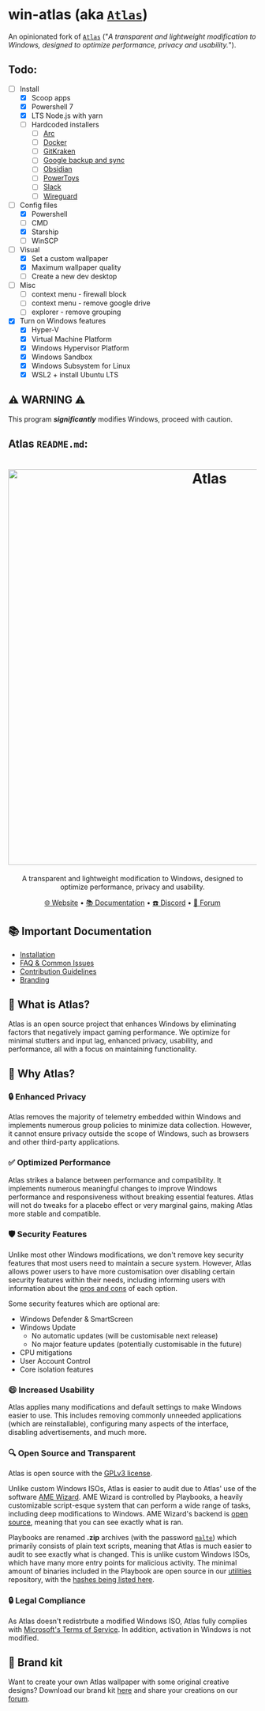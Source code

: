 # win-atlas (aka [`Atlas`](https://github.com/Atlas-OS/Atlas))

An opinionated fork of [`Atlas`](https://github.com/Atlas-OS/Atlas) ("_A transparent and lightweight modification to Windows, designed to optimize performance, privacy and usability._").

## Todo:

-   [ ] Install
    -   [x] Scoop apps
    -   [x] Powershell 7
    -   [x] LTS Node.js with yarn
    -   [ ] Hardcoded installers
        -   [ ] [Arc](https://releases.arc.net/windows/prod/Arc.appinstaller)
        -   [ ] [Docker](https://desktop.docker.com/win/main/amd64/Docker%20Desktop%20Installer.exe)
        -   [ ] [GitKraken](https://release.gitkraken.com/windows/GitKrakenSetup.exe)
        -   [ ] [Google backup and sync](https://www.google.com/intl/en-GB/drive/download)
        -   [ ] [Obsidian](https://obsidian.md/)
        -   [ ] [PowerToys](https://learn.microsoft.com/en-us/windows/powertoys/install#installing-with-windows-executable-file-via-github)
        -   [ ] [Slack](https://downloads.slack-edge.com/desktop-releases/windows/x64/4.37.98/SlackSetup.exe)
        -   [ ] [Wireguard](https://download.wireguard.com/windows-client/wireguard-installer.exe)
-   [ ] Config files
    -   [x] Powershell
    -   [ ] CMD
    -   [x] Starship
    -   [ ] WinSCP
-   [ ] Visual
    -   [x] Set a custom wallpaper
    -   [x] Maximum wallpaper quality
    -   [ ] Create a new dev desktop
-   [ ] Misc
    -   [ ] context menu - firewall block
    -   [ ] context menu - remove google drive
    -   [ ] explorer - remove grouping
-   [x] Turn on Windows features
    -   [x] Hyper-V
    -   [x] Virtual Machine Platform
    -   [x] Windows Hypervisor Platform
    -   [x] Windows Sandbox
    -   [x] Windows Subsystem for Linux
    -   [x] WSL2 + install Ubuntu LTS

## ⚠️ WARNING ⚠️

This program **_significantly_** modifies Windows, proceed with caution.

## Atlas `README.md`:

<h1 align="center">
  <img src="https://gcore.jsdelivr.net/gh/Atlas-OS/branding@main/github-banner.png" alt="Atlas" width="800">
</h1>

<p align="center">A transparent and lightweight modification to Windows, designed to optimize performance, privacy and usability.</p>

<p align="center">
  <a href="https://atlasos.net" target="_blank">🌐 Website</a>
  •
  <a href="https://docs.atlasos.net" target="_blank">📚 Documentation</a>
  •
  <a href="https://discord.atlasos.net" target="_blank">☎️ Discord</a>
  •
  <a href="https://forum.atlasos.net" target="_blank">💬 Forum</a>
</p>

## 📚 **Important Documentation**

-   [Installation](https://docs.atlasos.net/getting-started/installation/)
-   [FAQ & Common Issues](https://docs.atlasos.net/faq-and-troubleshooting/removed-features/)
-   [Contribution Guidelines](https://docs.atlasos.net/contributions/)
-   [Branding](https://docs.atlasos.net/branding/)

## 🤔 What is Atlas?

Atlas is an open source project that enhances Windows by eliminating factors that negatively impact gaming performance. We optimize for minimal stutters and input lag, enhanced privacy, usability, and performance, all with a focus on maintaining functionality.

## 👀 Why Atlas?

### 🔒 Enhanced Privacy

Atlas removes the majority of telemetry embedded within Windows and implements numerous group policies to minimize data collection. However, it cannot ensure privacy outside the scope of Windows, such as browsers and other third-party applications.

### ✅ Optimized Performance

Atlas strikes a balance between performance and compatibility. It implements numerous meaningful changes to improve Windows performance and responsiveness without breaking essential features. Atlas will not do tweaks for a placebo effect or very marginal gains, making Atlas more stable and compatible.

### 🛡️ Security Features

Unlike most other Windows modifications, we don't remove key security features that most users need to maintain a secure system. However, Atlas allows power users to have more customisation over disabling certain security features within their needs, including informing users with information about the [pros and cons](https://docs.atlasos.net/getting-started/post-installation/atlas-folder/security/) of each option.

Some security features which are optional are:

-   Windows Defender & SmartScreen
-   Windows Update
    -   No automatic updates (will be customisable next release)
    -   No major feature updates (potentially customisable in the future)
-   CPU mitigations
-   User Account Control
-   Core isolation features

### 😄 Increased Usability

Atlas applies many modifications and default settings to make Windows easier to use. This includes removing commonly unneeded applications (which are reinstallable), configuring many aspects of the interface, disabling advertisements, and much more.

### 🔍 Open Source and Transparent

Atlas is open source with the [GPLv3 license](https://github.com/Atlas-OS/Atlas/blob/main/LICENSE).

Unlike custom Windows ISOs, Atlas is easier to audit due to Atlas' use of the software [AME Wizard](https://ameliorated.io). AME Wizard is controlled by Playbooks, a heavily customizable script-esque system that can perform a wide range of tasks, including deep modifications to Windows. AME Wizard's backend is [open source](https://git.ameliorated.info/Styris/trusted-uninstaller-cli), meaning that you can see exactly what is ran.

Playbooks are renamed **.zip** archives (with the password [`malte`](https://docs.ameliorated.io/developers/getting-started/creation.html)) which primarily consists of plain text scripts, meaning that Atlas is much easier to audit to see exactly what is changed. This is unlike custom Windows ISOs, which have many more entry points for malicious activity. The minimal amount of binaries included in the Playbook are open source in our [utilities](https://github.com/Atlas-OS/utilities) repository, with the [hashes being listed here](https://github.com/Atlas-OS/Atlas/blob/main/src/playbook/Executables/AtlasModules/README.md).

### 🔒 Legal Compliance

As Atlas doesn't redistrbute a modified Windows ISO, Atlas fully complies with [Microsoft's Terms of Service](https://www.microsoft.com/en-us/Useterms/Retail/Windows/10/UseTerms_Retail_Windows_10_English.htm). In addition, activation in Windows is not modified.

## 🎨 Brand kit

Want to create your own Atlas wallpaper with some original creative designs? Download our brand kit [here](https://github.com/Atlas-OS/branding/archive/refs/heads/main.zip) and share your creations on our [forum](https://forum.atlasos.net/t/art-showcase).
